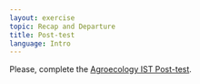 ```yaml
---
layout: exercise
topic: Recap and Departure
title: Post-test
language: Intro
---
```


Please, complete the [Agroecology IST Post-test](https://ufl.qualtrics.com/jfe/form/SV_6KiRWRBo50o9FYh).